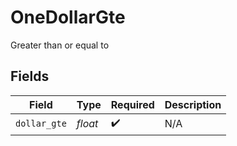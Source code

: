 # OneDollarGte

Greater than or equal to


## Fields

| Field              | Type               | Required           | Description        |
| ------------------ | ------------------ | ------------------ | ------------------ |
| `dollar_gte`       | *float*            | :heavy_check_mark: | N/A                |